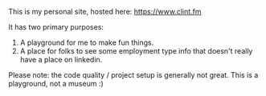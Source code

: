 This is my personal site, hosted here: https://www.clint.fm

It has two primary purposes:

1. A playground for me to make fun things.
2. A place for folks to see some employment type info that doesn't really have a place on linkedin.

Please note: the code quality / project setup is generally not great. This is a playground, not a museum :)
